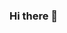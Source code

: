 ### Hi there 👋

<!--
**IB-RU/ib-ru** is a ✨ _special_ ✨ repository because its `README.md` (this file) appears on your GitHub profile.

Here are some ideas to get you started:

- 🔭 I’m currently working on building a natural language tool to apply for usage in any DB in SQL and be able to ask natural language bussines questions as Queries for gaming company non-technical analysts.
- 🌱 I’m currently learning how to use co- pilot properly and harness the power of AI
- 🤔 I’m looking for help with starting to code from preety much non previus knowledge
-->

